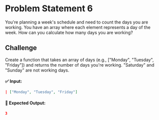# Problem Statement 6

You're planning a week's schedule and need to count the days you are working. You have an array where each element represents a day of the week. How can you calculate how many days you are working?

## Challenge

Create a function that takes an array of days (e.g., ["Monday", "Tuesday", "Friday"]) and returns the number of days you're working. "Saturday" and "Sunday" are not working days.

#### ✅ Input:

```json
| ["Monday", "Tuesday", "Friday"]
```

#### 🎯 Expected Output:

```json
3
```
